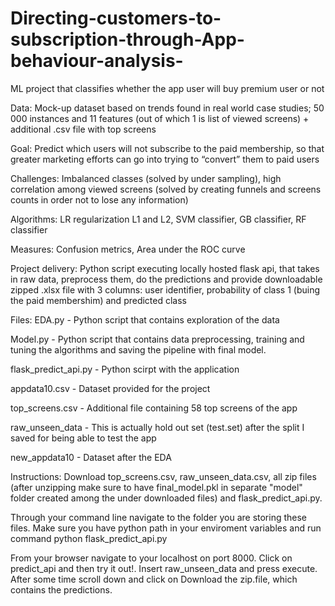 # Directing-customers-to-subscription-through-App-behaviour-analysis-
ML project that classifies whether the app user will buy premium user or not

Data: 
Mock-up dataset based on trends found in real world case studies; 50 000 instances and 11 features (out of which 1 is list of viewed screens) + additional .csv file with top screens

Goal: 
Predict which users will not subscribe to the paid membership, so that greater marketing efforts can go into trying to “convert” them to paid users

Challenges: 
Imbalanced classes (solved by under sampling), high correlation among viewed screens (solved by creating funnels and screens counts in order not to lose any information) 

Algorithms: 
LR regularization L1 and L2, SVM classifier, GB classifier, RF classifier

Measures: 
Confusion metrics, Area under the ROC curve

Project delivery: 
Python script executing locally hosted flask api, that takes in raw data, preprocess them, do the predictions and provide downloadable zipped .xlsx file with 3 columns: user identifier, probability of class 1 (buing the paid membershim) and predicted class


Files:
EDA.py - Python script that contains exploration of the data

Model.py - Python script that contains data preprocessing, training and tuning the algorithms and saving the pipeline with final model.

flask_predict_api.py - Python scirpt with the application

appdata10.csv - Dataset provided for the project

top_screens.csv - Additional file containing 58 top screens of the app

raw_unseen_data - This is actually hold out set (test.set) after the split I saved for being able to test the app

new_appdata10 - Dataset after the EDA


Instructions:
Download top_screens.csv, raw_unseen_data.csv, all zip files (after unzipping make sure to have final_model.pkl in separate "model" folder created among the under downloaded files) and flask_predict_api.py. 

Through your command line navigate to the folder you are storing these files. Make sure you have python path in your enviroment variables and run command python flask_predict_api.py  

From your browser navigate to your localhost on port 8000. Click on predict_api and then try it out!.
Insert raw_unseen_data and press execute.
After some time scroll down and click on Download the zip.file, which contains the predictions.


